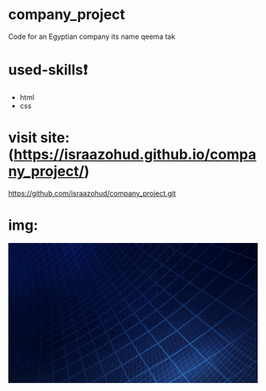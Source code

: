# company_project
Code for an Egyptian company its name qeema tak
# used-skills:exclamation:
* html
* css
# visit site:(https://israazohud.github.io/company_project/)


https://github.com/israazohud/company_project.git
# img:
![](img/image5.png)
